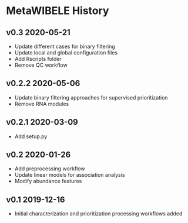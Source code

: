 
# MetaWIBELE History #

## v0.3 2020-05-21 ##
* Update different cases for binary filtering
* Update local and global configuration files
* Add Rscripts folder
* Remove QC workflow

## v0.2.2 2020-05-06 ##
* Update binary filtering approaches for supervised prioritization
* Remove RNA modules

## v0.2.1 2020-03-09 ##
* Add setup.py

## v0.2 2020-01-26 ##
* Add preprocessing workflow
* Update linear models for association analysis
* Modify abundance features

## v0.1 2019-12-16 ##
* Initial characterization and prioritization processing workflows added
